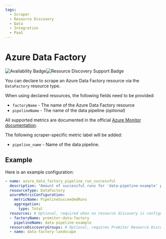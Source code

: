```yaml
---
tags:
  - Scraper
  - Resource Discovery
  - Data
  - Integration
  - PaaS
---
```


# Azure Data Factory

![Availability Badge](https://img.shields.io/badge/Available%20Starting-v2.5-green.svg)![Resource Discovery Support Badge](https://img.shields.io/badge/Support%20for%20Resource%20Discovery-Yes-green.svg)

You can declare to scrape an Azure Data Factory resource via the `DataFactory` resource
type.

When using declared resources, the following fields need to be provided:

- `factoryName` - The name of the Azure Data Factory resource
- `pipelineName` - The name of the data pipeline *(optional)*

All supported metrics are documented in the official [Azure Monitor documentation](https://learn.microsoft.com/en-us/azure/azure-monitor/essentials/metrics-supported#microsoftdatafactoryfactories).

The following scraper-specific metric label will be added:

- `pipeline_name` - Name of the data pipeline.

## Example

Here is an example configuration:

```yaml
- name: azure_data_factory_pipeline_run_successful
  description: "Amount of successful runs for 'data-pipeline-example' pipline in Azure Data Factory"
  resourceType: DataFactory
  azureMetricConfiguration:
    metricName: PipelineSucceededRuns
    aggregation:
      type: Total
  resources: # Optional, required when no resource discovery is configured
  - factoryName: promitor-data-factory
    pipelineName: data-pipeline-example
  resourceDiscoveryGroups: # Optional, requires Promitor Resource Discovery agent (https://docs.promitor.io/latest/how-it-works#using-resource-discovery)
  - name: data-factory-landscape
```
